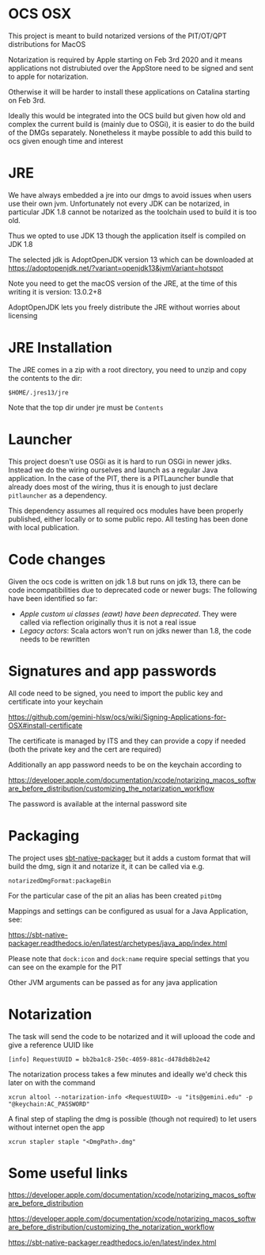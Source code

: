 # OCS OSX
This project is meant to build notarized versions of the PIT/OT/QPT distributions for MacOS

Notarization is required by Apple starting on Feb 3rd 2020 and it means applications
not distrubiuted over the AppStore need to be signed and sent to apple for notarization.

Otherwise it will be harder to install these applications on Catalina starting on Feb 3rd.

Ideally this would be integrated into the OCS build but given how old and complex the current
build is (mainly due to OSGi), it is easier to do the build of the DMGs separately. Nonetheless
it maybe possible to add this build to ocs given enough time and interest

# JRE

We have always embedded a jre into our dmgs to avoid issues when users use their own jvm.
Unfortunately not every JDK can be notarized, in particular JDK 1.8 cannot be notarized as the
toolchain used to build it is too old.

Thus we opted to use JDK 13 though the application itself is compiled on JDK 1.8

The selected jdk is AdoptOpenJDK version 13 which can be downloaded at
https://adoptopenjdk.net/?variant=openjdk13&jvmVariant=hotspot

Note you need to get the macOS version of the JRE, at the time of this writing it is version:
13.0.2+8

AdoptOpenJDK lets you freely distribute the JRE without worries about licensing

# JRE Installation

The JRE comes in a zip with a root directory, you need to unzip and copy the contents to the dir:

``$HOME/.jres13/jre``

Note that the top dir under jre must be `Contents`

# Launcher

This project doesn't use OSGi as it is hard to run OSGi in newer jdks. Instead we do the
wiring ourselves and launch as a regular Java application. In the case of the PIT, there is a
PITLauncher bundle that already does most of the wiring, thus it is enough to just declare `pitlauncher` as a dependency.

This dependency assumes all required ocs modules have been properly published, either locally or
to some public repo.
All testing has been done with local publication.

# Code changes
Given the ocs code is written on jdk 1.8 but runs on jdk 13, there can be code incompatibilities due
to deprecated code or newer bugs:
The following have been identified so far:

* *Apple custom ui classes (eawt) have been deprecated*. They were called via reflection originally thus
it is not a real issue
* *Legacy actors*: Scala actors won't run on jdks newer than 1.8, the code needs to be rewritten

# Signatures and app passwords

All code need to be signed, you need to import the public key and certificate into your keychain

https://github.com/gemini-hlsw/ocs/wiki/Signing-Applications-for-OSX#install-certificate

The certificate is managed by ITS and they can provide a copy if needed (both the private key and the cert are required)

Additionally an app password needs to be on the keychain according to

https://developer.apple.com/documentation/xcode/notarizing_macos_software_before_distribution/customizing_the_notarization_workflow

The password is available at the internal password site

# Packaging
The project uses [sbt-native-packager](https://github.com/sbt/sbt-native-packager) but it adds a custom format that will build the dmg, sign it and
notarize it, it can be called via e.g.

`notarizedDmgFormat:packageBin`

For the particular case of the pit an alias has been created `pitDmg`

Mappings and settings can be configured as usual for a Java Application, see:

https://sbt-native-packager.readthedocs.io/en/latest/archetypes/java_app/index.html

Please note that ``dock:icon`` and ``dock:name`` require special settings that you can see
on the example for the PIT

Other JVM arguments can be passed as for any java application

# Notarization

The task will send the code to be notarized and it will uplooad the code and give a reference UUID like

``````
[info] RequestUUID = bb2ba1c8-250c-4059-881c-d478db8b2e42
``````

The notarization process takes a few minutes and ideally we'd check this later on with the command

``````
xcrun altool --notarization-info <RequestUUID> -u "its@gemini.edu" -p "@keychain:AC_PASSWORD"
``````

A final step of stapling the dmg is possible (though not required) to let users without internet open the app

``````
xcrun stapler staple "<DmgPath>.dmg"
``````
# Some useful links
https://developer.apple.com/documentation/xcode/notarizing_macos_software_before_distribution

https://developer.apple.com/documentation/xcode/notarizing_macos_software_before_distribution/customizing_the_notarization_workflow


https://sbt-native-packager.readthedocs.io/en/latest/index.html

